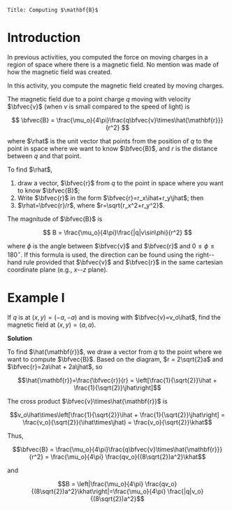 ```mdextension
Title: Computing $\mathbf{B}$
```

# Introduction

In previous activities, you computed the force on moving charges in a region of space where there is a magnetic field. No mention was made of how the magnetic field was created.

In this activity, you compute the magnetic field created by moving charges.

The magnetic field due to a point charge $q$ moving with velocity $\bfvec{v}$ (when $v$ is small compared to the speed of light) is

$$
\bfvec{B} = \frac{\mu_o}{4\pi}\frac{q\bfvec{v}\times\hat{\mathbf{r}}}{r^2}
$$

where $\rhat$ is the unit vector that points from the position of $q$ to the point in space where we want to know $\bfvec{B}$, and $r$ is the distance between $q$ and that point.

To find $\rhat$, 

1. draw a vector, $\bfvec{r}$ from $q$ to the point in space where you want to know $\bfvec{B}$;
2. Write $\bfvec{r}$ in the form $\bfvec{r}=r_x\ihat+r_y\jhat$; then
3. $\rhat=\bfvec{r}/r$, where $r=\sqrt{r_x^2+r_y^2}$.

The magnitude of $\bfvec{B}$ is

$$
B = \frac{\mu_o}{4\pi}\frac{|q|v\sin\phi}{r^2}
$$

where $\phi$ is the angle between $\bfvec{v}$ and $\bfvec{r}$ and $0 \le\phi \le 180^{\circ}$. If this formula is used, the direction can be found using the right--hand rule provided that $\bfvec{v}$ and $\bfvec{r}$ in the same cartesian coordinate plane (e.g., $x$--$z$ plane).

# Example I

If $q$ is at $(x,y)=(-a,-a)$ and is moving with $\bfvec{v}=v_o\ihat$, find the magnetic field at $(x,y)=(a,a)$.

**Solution**

To find $\hat{\mathbf{r}}$, we draw a vector from $q$ to the point where we want to compute $\bfvec{B}$. Based on the diagram, $r = 2\sqrt{2}a$ and $\bfvec{r}=2a\ihat + 2a\jhat$, so

$$\hat{\mathbf{r}}=\frac{\bfvec{r}}{r} = \left[\frac{1}{\sqrt{2}}\ihat + \frac{1}{\sqrt{2}}\jhat\right]$$

The cross product $\bfvec{v}\times\hat{\mathbf{r}}$ is

$$v_o\ihat\times\left[\frac{1}{\sqrt{2}}\ihat + \frac{1}{\sqrt{2}}\jhat\right] = \frac{v_o}{\sqrt{2}}(\ihat\times\jhat) = \frac{v_o}{\sqrt{2}}\khat$$

Thus,

$$\bfvec{B} = \frac{\mu_o}{4\pi}\frac{q\bfvec{v}\times\hat{\mathbf{r}}}{r^2} =  \frac{\mu_o}{4\pi} \frac{qv_o}{(8\sqrt{2})a^2}\khat$$

and 

$$B = \left|\frac{\mu_o}{4\pi} \frac{qv_o}{(8\sqrt{2})a^2}\khat\right|=\frac{\mu_o}{4\pi} \frac{|q|v_o}{(8\sqrt{2})a^2}$$



